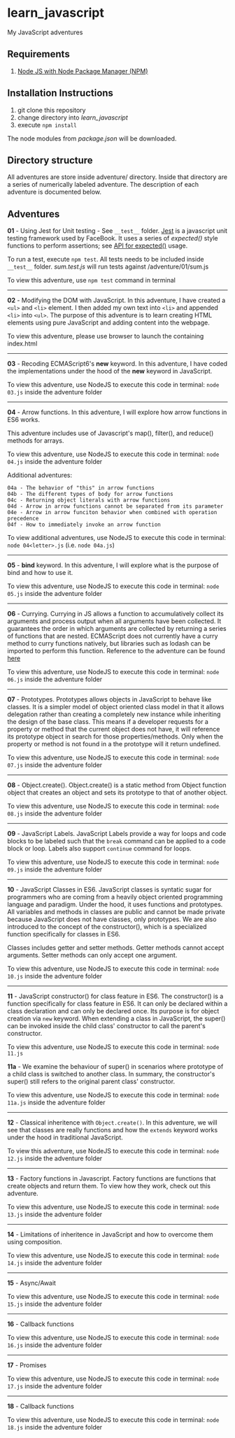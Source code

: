 # learn_javascript
My JavaScript adventures

## Requirements
1. [Node JS with Node Package Manager (NPM)](https://nodejs.org/en/)

## Installation Instructions
1. git clone this repository
2. change directory into *learn_javascript*
3. execute `npm install`

The node modules from *package.json* will be downloaded.

## Directory structure
All adventures are store inside adventure/ directory. Inside that directory are a series of numerically labeled adventure. The description of each adventure is documented below.

## Adventures
**01** - Using Jest for Unit testing - See `__test__` folder. [Jest](http://facebook.github.io/jest/) is a javascript unit testing framework used by FaceBook. It uses a series of *expected()* style functions to perform assertions; see [API for expected()](http://facebook.github.io/jest/docs/en/expect.html) usage.

To run a test, execute `npm test`. All tests needs to be included inside `__test__` folder. *sum.test.js* will run tests against /adventure/01/sum.js

To view this adventure, use `npm test` command in terminal

---

**02** - Modifying the DOM with JavaScript. In this adventure, I have created a `<ul>` and `<li>` element. I then added my own text into `<li>` and appended `<li>` into `<ul>`. The purpose of this adventure is to learn creating HTML elements using pure JavaScript and adding content into the webpage.

To view this adventure, please use browser to launch the containing index.html

---

**03** - Recoding ECMAScript6's **new** keyword. In this adventure, I have coded the implementations under the hood of the **new** keyword in JavaScript.

To view this adventure, use NodeJS to execute this code in terminal: `node 03.js` inside the adventure folder

---

**04** - Arrow functions. In this adventure, I will explore how arrow functions in ES6 works.

This adventure includes use of Javascript's map(), filter(), and reduce() methods for arrays.

To view this adventure, use NodeJS to execute this code in terminal: `node 04.js` inside the adventure folder
 
Additional adventures:
```
04a - The behavior of "this" in arrow functions
04b - The different types of body for arrow functions
04c - Returning object literals with arrow functions
04d - Arrow in arrow functions cannot be separated from its parameter
04e - Arrow in arrow funciton behavior when combined with operation precedence
04f - How to immediately invoke an arrow function
```

To view additional adventures, use NodeJS to execute this code in terminal: `node 04<letter>.js` (i.e. `node 04a.js`)

---

**05** - **bind** keyword. In this adventure, I will explore what is the purpose of bind and how to use it.

To view this adventure, use NodeJS to execute this code in terminal: `node 05.js` inside the adventure folder

---

**06** - Currying. Currying in JS allows a function to accumulatively collect its arguments and process output when all arguments have been collected. It guarantees the order in which arguments are collected by returning a series of functions that are nested. ECMAScript does not currently have a curry method to curry functions natively, but libraries such as lodash can be imported to perform this function. Reference to the adventure can be found [here](https://youtu.be/iZLP4qOwY8I)

To view this adventure, use NodeJS to execute this code in terminal: `node 06.js` inside the adventure folder

---

**07** - Prototypes. Prototypes allows objects in JavaScript to behave like classes. It is a simpler model of object oriented class model in that it allows delegation rather than creating a completely new instance while inheriting the design of the base class. This means if a developer requests for a property or method that the current object does not have, it will reference its prototype object in 
search for those properties/methods. Only when the property or method is not found in a the prototype will it return undefined.

To view this adventure, use NodeJS to execute this code in terminal: `node 07.js` inside the adventure folder

---

**08** - Object.create(). Object.create() is a static method from Object function object that creates an object and sets its prototype to that of another object.

To view this adventure, use NodeJS to execute this code in terminal: `node 08.js` inside the adventure folder

---

**09** - JavaScript Labels. JavaScript Labels provide a way for loops and code blocks to be labeled such that the `break` command can be applied to a code block or loop. Labels also support `continue` command for loops.

To view this adventure, use NodeJS to execute this code in terminal: `node 09.js` inside the adventure folder

---

**10** - JavaScript Classes in ES6. JavaScript classes is syntatic sugar for programmers who are coming from a heavily object oriented programming language and paradigm. Under the hood, it uses functions and prototypes. All variables and methods in classes are public and cannot be made private because JavaScript does not have classes, only prototypes. We are also introduced to the concept of the constructor(), which is a specialized function specifically for classes in ES6.

Classes includes getter and setter methods. Getter methods cannot accept arguments. Setter methods can only accept one argument.

To view this adventure, use NodeJS to execute this code in terminal: `node 10.js` inside the adventure folder

---

**11** - JavaScript constructor() for class feature in ES6. The constructor() is a function specifically for class feature in ES6. It can only be declared within a class declaration and can only be declared once. Its purpose is for object creation via `new` keyword. When extending a class in JavaScript, the super() can be invoked inside the child class' constructor to call the parent's constructor.

To view this adventure, use NodeJS to execute this code in terminal: `node 11.js`

**11a** - We examine the behaviour of super() in scenarios where prototype of a child class is switched to another class. In summary, the constructor's super() still refers to the original parent class' constructor.

To view this adventure, use NodeJS to execute this code in terminal: `node 11a.js` inside the adventure folder

---

**12** - Classical inheritence with `Object.create()`. In this adventure, we will see that classes are really functions and how the `extends` keyword works under the hood in traditional JavaScript.

To view this adventure, use NodeJS to execute this code in terminal: `node 12.js` inside the adventure folder

---

**13** - Factory functions in Javascript. Factory functions are functions that create objects and return them. To view how they work, check out this adventure.

To view this adventure, use NodeJS to execute this code in terminal: `node 13.js` inside the adventure folder

---

**14** - Limitations of inheritence in JavaScript and how to overcome them using composition.

To view this adventure, use NodeJS to execute this code in terminal: `node 14.js` inside the adventure folder

---

**15** - Async/Await

To view this adventure, use NodeJS to execute this code in terminal: `node 15.js` inside the adventure folder

---

**16** - Callback functions

To view this adventure, use NodeJS to execute this code in terminal: `node 16.js` inside the adventure folder

---

**17** - Promises

To view this adventure, use NodeJS to execute this code in terminal: `node 17.js` inside the adventure folder

---

**18** - Callback functions

To view this adventure, use NodeJS to execute this code in terminal: `node 18.js` inside the adventure folder


